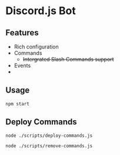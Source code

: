 # Discord.js Bot

## Features

- Rich configuration
- Commands
	- ~~Intergrated Slash Commands support~~
- Events
- 

## Usage

```
npm start
```

## Deploy Commands

```
node ./scripts/deploy-commands.js
```

```
node ./scripts/remove-commands.js
```